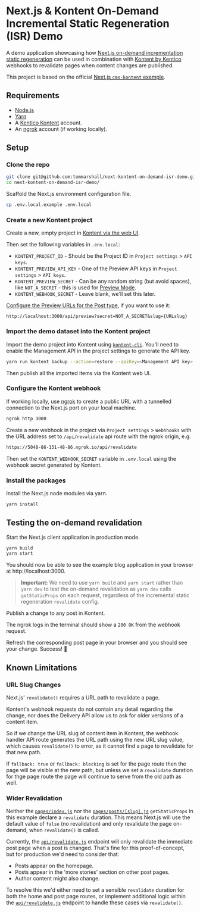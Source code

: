 # Next.js & Kontent On-Demand Incremental Static Regeneration (ISR) Demo

A demo application showcasing how [Next.js on-demand incrementation static regeneration](https://nextjs.org/docs/basic-features/data-fetching/incremental-static-regeneration#on-demand-revalidation) can be used in combination with [Kontent by Kentico](https://kontent.ai/) webhooks to revalidate pages when content changes are published.

This project is based on the official [Next.js `cms-kontent` example](https://github.com/vercel/next.js/tree/v12.1.6/examples/cms-kontent).

## Requirements

- [Node.js](https://nodejs.org/en/download/)
- [Yarn](https://yarnpkg.com/)
- A [Kentico Kontent](https://kontent.ai/) account.
- An [ngrok](https://ngrok.com/) account (if working locally).

## Setup

### Clone the repo

```sh
git clone git@github.com:tommarshall/next-kontent-on-demand-isr-demo.git
cd next-kontent-on-demand-isr-demo/
```

Scaffold the Next.js environment configuration file.

```sh
cp .env.local.example .env.local
```

### Create a new Kontent project

Create a new, empty project in [Kontent via the web UI](https://app.kontent.ai/).

Then set the following variables in `.env.local`:

- `KONTENT_PROJECT_ID` - Should be the Project ID in `Project settings` > `API keys`.
- `KONTENT_PREVIEW_API_KEY` - One of the Preview API keys in `Project settings` > `API keys`.
- `KONTENT_PREVIEW_SECRET` - Can be any random string (but avoid spaces), like `NOT_A_SECRET` - this is used for [Preview Mode](https://nextjs.org/docs/advanced-features/preview-mode).
- `KONTENT_WEBHOOK_SECRET` - Leave blank, we'll set this later.

[Configure the Preview URLs for the Post type](https://github.com/vercel/next.js/tree/canary/examples/cms-kontent#step-5-try-preview-mode), if you want to use it:

```
http://localhost:3000/api/preview?secret=NOT_A_SECRET&slug={URLslug}
```

### Import the demo dataset into the Kontent project

Import the demo project into Kontent using [`kontent-cli`](https://github.com/Kentico/kontent-cli). You'll need to enable the Management API in the project settings to generate the API key.

```sh
yarn run kontent backup --action=restore --apiKey=<Management API key> --projectId=<Project ID> --zipFilename=kontent-backup
```

Then publish all the imported items via the Kontent web UI.

### Configure the Kontent webhook

If working locally, use [ngrok](https://ngrok.com) to create a public URL with a tunnelled connection to the Next.js port on your local machine.

```sh
ngrok http 3000
```

Create a new webhook in the project via `Project settings` > `Webhhooks` with the URL address set to `/api/revalidate` api route with the ngrok origin, e.g.

```sh
https://5048-86-151-48-86.ngrok.io/api/revalidate
```

Then set the `KONTENT_WEBHOOK_SECRET` variable in `.env.local` using the webhook secret generated by Kontent.

### Install the packages

Install the Next.js node modules via yarn.

```sh
yarn install
```

## Testing the on-demand revalidation

Start the Next.js client application in production mode.

```sh
yarn build
yarn start
```

You should now be able to see the example blog application in your browser at http://localhost:3000.

> **Important:** We need to use `yarn build` and `yarn start` rather than `yarn dev` to test the on-demand revalidation as `yarn dev` calls `getStaticProps` on each request, regardless of the incremental static regeneration `revalidate` config.

Publish a change to any post in Kontent.

The ngrok logs in the terminal should show a `200 OK` from the webhook request.

Refresh the corresponding post page in your browser and you should see your change. Success! :raised_hands:

## Known Limitations

### URL Slug Changes

Next.js' `revalidate()` requires a URL path to revalidate a page.

Kontent's webhook requests do not contain any detail regarding the change, nor does the Delivery API allow us to ask for older versions of a content item.

So if we change the URL slug of content item in Kontent, the webhook handler API route generates the URL path using the new URL slug value, which causes `revalidate()` to error, as it cannot find a page to revalidate for that new path.

If `fallback: true` or `fallback: blocking` is set for the page route then the page will be visible at the new path, but unless we set a `revalidate` duration for thge page route the page will continue to serve from the old path as well.

### Wider Revalidation

Neither the [`pages/index.js`](./pages/index.js) nor the [`pages/posts/[slug].js`](./pages/posts/[slug].js) `getStaticProps` in this example declare a `revalidate` duration. This means Next.js will use the default value of `false` (no revalidation) and only revalidate the page on-demand, when `revalidate()` is called.

Currently, the [`api/revalidate.js`](./pages/api/revalidate.js) endpoint will only revalidate the immediate post page when a post is changed. That's fine for this proof-of-concept, but for production we'd need to consider that:

- Posts appear on the homepage.
- Posts appear in the 'more stories' section on other post pages.
- Author content might also change.

To resolve this we'd either need to set a sensible `revalidate` duration for both the home and post page routes, or implement additional logic within the [`api/revalidate.js`](./pages/api/revalidate.js) endpoint to handle these cases via `revalidate()`.
